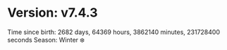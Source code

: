 # Version: v7.4.3
Time since birth: 2682 days, 64369 hours, 3862140 minutes, 231728400 seconds
Season: Winter ❄️
